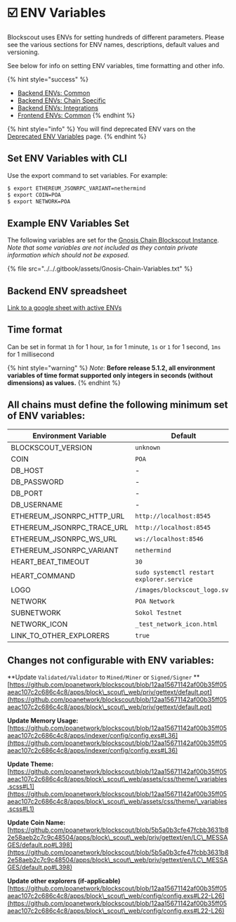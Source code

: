 # ☑️ ENV Variables

Blockscout uses ENVs for setting hundreds of different parameters. Please see the various sections for ENV names, descriptions, default values and versioning.

See below for info on setting ENV variables, time formatting and other info.

{% hint style="success" %}
* [Backend ENVs: Common](backend-env-variables.md)
* [Backend ENVs: Chain Specific](backend-envs-chain-specific.md)
* [Backend ENVs: Integrations](backend-envs-integrations.md)
* [Frontend ENVs: Common](frontend-common-envs/)
{% endhint %}

{% hint style="info" %}
You will find deprecated ENV vars on the [Deprecated ENV Variables](https://docs.blockscout.com/for-developers/information-and-settings/deprecated-env-variables) page.
{% endhint %}

## Set ENV Variables with CLI

Use the export command to set variables. For example:

```bash
$ export ETHEREUM_JSONRPC_VARIANT=nethermind
$ export COIN=POA
$ export NETWORK=POA
```

## Example ENV Variables Set

The following variables are set for the [Gnosis Chain Blockscout Instance](https://gnosis.blockscout.com/). _Note that some variables are not included as they contain private information which should not be exposed._

{% file src="../../.gitbook/assets/Gnosis-Chain-Variables.txt" %}

## Backend ENV spreadsheet

[Link to a google sheet with active ENVs](https://docs.google.com/spreadsheets/d/17-mbKNyi\_lqZOYfjDCZnEbjA9OldVL1BvLoWP8MsTaM/edit?usp=sharing)

## Time format

Can be set in format `1h` for 1 hour, `1m` for 1 minute, `1s` or `1` for 1 second, `1ms` for 1 millisecond

{% hint style="warning" %}
_Note_: **Before release 5.1.2, all environment variables of time format supported only integers in seconds (without dimensions) as values.**
{% endhint %}

## All chains must define the following minimum set of ENV variables:

| Environment Variable          | Default                                   |
| ----------------------------- | ----------------------------------------- |
| BLOCKSCOUT\_VERSION           | `unknown`                                 |
| COIN                          | `POA`                                     |
| DB\_HOST                      | -                                         |
| DB\_PASSWORD                  | -                                         |
| DB\_PORT                      | -                                         |
| DB\_USERNAME                  | -                                         |
| ETHEREUM\_JSONRPC\_HTTP\_URL  | `http://localhost:8545`                   |
| ETHEREUM\_JSONRPC\_TRACE\_URL | `http://localhost:8545`                   |
| ETHEREUM\_JSONRPC\_WS\_URL    | `ws://localhost:8546`                     |
| ETHEREUM\_JSONRPC\_VARIANT    | `nethermind`                              |
| HEART\_BEAT\_TIMEOUT          | `30`                                      |
| HEART\_COMMAND                | `sudo systemctl restart explorer.service` |
| LOGO                          | `/images/blockscout_logo.svg`             |
| NETWORK                       | `POA Network`                             |
| SUBNETWORK                    | `Sokol Testnet`                           |
| NETWORK\_ICON                 | `_test_network_icon.html`                 |
| LINK\_TO\_OTHER\_EXPLORERS    | `true`                                    |

## Changes not configurable with ENV variables:

\*\*Update `Validated/Validator` to `Mined/Miner` or `Signed/Signer` \*\* [https://github.com/poanetwork/blockscout/blob/12aa15671142af00b35ff05aeac107c2c686c4c8/apps/block\_scout\_web/priv/gettext/default.pot](https://github.com/poanetwork/blockscout/blob/12aa15671142af00b35ff05aeac107c2c686c4c8/apps/block\_scout\_web/priv/gettext/default.pot)

**Update Memory Usage:** [https://github.com/poanetwork/blockscout/blob/12aa15671142af00b35ff05aeac107c2c686c4c8/apps/indexer/config/config.exs#L36](https://github.com/poanetwork/blockscout/blob/12aa15671142af00b35ff05aeac107c2c686c4c8/apps/indexer/config/config.exs#L36)

**Update Theme:** [https://github.com/poanetwork/blockscout/blob/12aa15671142af00b35ff05aeac107c2c686c4c8/apps/block\_scout\_web/assets/css/theme/\_variables.scss#L1](https://github.com/poanetwork/blockscout/blob/12aa15671142af00b35ff05aeac107c2c686c4c8/apps/block\_scout\_web/assets/css/theme/\_variables.scss#L1)

**Update Coin Name:** [https://github.com/poanetwork/blockscout/blob/5b5a0b3cfe47fcbb3631b82e58aeb2c7c9c48504/apps/block\_scout\_web/priv/gettext/en/LC\_MESSAGES/default.po#L398](https://github.com/poanetwork/blockscout/blob/5b5a0b3cfe47fcbb3631b82e58aeb2c7c9c48504/apps/block\_scout\_web/priv/gettext/en/LC\_MESSAGES/default.po#L398)

**Update other explorers (if-applicable)** [https://github.com/poanetwork/blockscout/blob/12aa15671142af00b35ff05aeac107c2c686c4c8/apps/block\_scout\_web/config/config.exs#L22-L26](https://github.com/poanetwork/blockscout/blob/12aa15671142af00b35ff05aeac107c2c686c4c8/apps/block\_scout\_web/config/config.exs#L22-L26)
